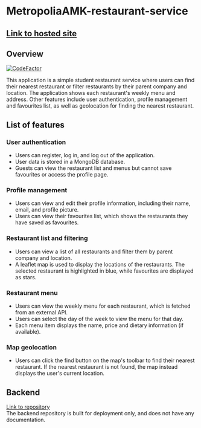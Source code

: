 # MetropoliaAMK-restaurant-service
 ## [Link to hosted site](https://users.metropolia.fi/~juhanaha/web-development/MetropoliaAMK-restaurant-service/index.html)

## Overview
[![CodeFactor](https://www.codefactor.io/repository/github/welehobruder/metropoliaamk-restaurant-service/badge)](https://www.codefactor.io/repository/github/welehobruder/metropoliaamk-restaurant-service)

This application is a simple student restaurant service where users can find their nearest restaurant or filter restaurants by their parent company and location. The application shows each restaurant's weekly menu and address. Other features include user authentication, profile management and favourites list, as well as geolocation for finding the nearest restaurant.

## List of features
### User authentication
- Users can register, log in, and log out of the application.
- User data is stored in a MongoDB database.
- Guests can view the restaurant list and menus but cannot save favourites or access the profile page.

### Profile management
- Users can view and edit their profile information, including their name, email, and profile picture.
- Users can view their favourites list, which shows the restaurants they have saved as favourites.

### Restaurant list and filtering
- Users can view a list of all restaurants and filter them by parent company and location.
- A leaflet map is used to display the locations of the restaurants. The selected restaurant is highlighted in blue, while favourites are displayed as stars.

### Restaurant menu
- Users can view the weekly menu for each restaurant, which is fetched from an external API.
- Users can select the day of the week to view the menu for that day.
- Each menu item displays the name, price and dietary information (if available).

### Map geolocation
- Users can click the find button on the map's toolbar to find their nearest restaurant. If the nearest restaurant is not found, the map instead displays the user's current location.

## Backend
[Link to repository](https://github.com/WelehoBRUDER/MetropoliaAMK-restaurant-service-backend)  
The backend repository is built for deployment only, and does not have any documentation.
